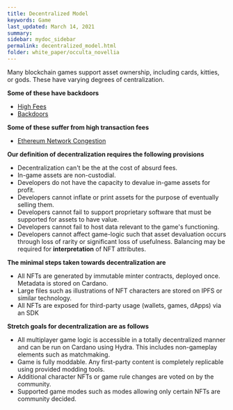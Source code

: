 ```yaml
---
title: Decentralized Model
keywords: Game
last_updated: March 14, 2021
summary: 
sidebar: mydoc_sidebar
permalink: decentralized_model.html
folder: white_paper/occulta_novellia
---
```


Many blockchain games support asset ownership, including cards, kitties, or gods. These have varying degrees of centralization.

**Some of these have backdoors**
- [High Fees](https://www.reddit.com/r/CryptoKitties/comments/7jyx2q/this_game_is_getting_too_expensive_cancelling_a/)
- [Backdoors](https://medium.com/loom-network/your-crypto-kitty-isnt-forever-why-dapps-aren-t-as-decentralized-as-you-think-871d6acfea)

**Some of these suffer from high transaction fees**
- [Ethereum Network Congestion](https://cryptobriefing.com/fun-games-until-ethereum-gets-congested/)

**Our definition of decentralization requires the following provisions**
- Decentralization can't be the at the cost of absurd fees.
- In-game assets are non-custodial.
- Developers do not have the capacity to devalue in-game assets for profit.
- Developers cannot inflate or print assets for the purpose of eventually selling them.
- Developers cannot fail to support proprietary software that must be supported for assets to have value.
- Developers cannot fail to host data relevant to the game's functioning.
- Developers cannot affect game-logic such that asset devaluation occurs through loss of rarity or significant loss of usefulness. Balancing may be required for **interpretation** of NFT attributes.

**The minimal steps taken towards decentralization are**
- All NFTs are generated by immutable minter contracts, deployed once. Metadata is stored on Cardano.
- Large files such as illustrations of NFT characters are stored on IPFS or similar technology.
- All NFTs are exposed for third-party usage (wallets, games, dApps) via an SDK

**Stretch goals for decentralization are as follows**
- All multiplayer game logic is accessible in a totally decentralized manner and can be run on Cardano using Hydra. This includes non-gameplay elements such as matchmaking.
- Game is fully moddable. Any first-party content is completely replicable using provided modding tools.
- Additional character NFTs or game rule changes are voted on by the community.
- Supported game modes such as modes allowing only certain NFTs are community decided.

